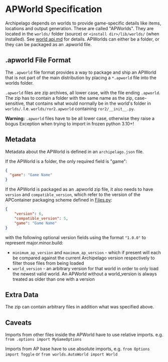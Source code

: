 # APWorld Specification

Archipelago depends on worlds to provide game-specific details like items, locations and output generation.
These are called "APWorlds".
They are located in the `worlds/` folder (source) or `<install dir>/lib/worlds/` (when installed).
See [world api.md](world%20api.md) for details.
APWorlds can either be a folder, or they can be packaged as an .apworld file.

## .apworld File Format

The `.apworld` file format provides a way to package and ship an APWorld that is not part of the main distribution
by placing a `*.apworld` file into the worlds folder.

`.apworld` files are zip archives, all lower case, with the file ending `.apworld`.
The zip has to contain a folder with the same name as the zip, case-sensitive, that contains what would normally be in
the world's folder in `worlds/`. I.e. `worlds/ror2.apworld` containing `ror2/__init__.py`.

**Warning:** `.apworld` files have to be all lower case,
otherwise they raise a bogus Exception when trying to import in frozen python 3.10+!

## Metadata

Metadata about the APWorld is defined in an `archipelago.json` file.

If the APWorld is a folder, the only required field is "game":
```json
{
  "game": "Game Name"
}
```

If the APWorld is packaged as an .apworld zip file, it also needs to have `version` and `compatible_version`,
which refer to the version of the APContainer packaging scheme defined in [Files.py](../worlds/Files.py):
```json
{
    "version": 6,
    "compatible_version": 5,
    "game": "Game Name"
}
```

with the following optional version fields using the format `"1.0.0"` to represent major.minor.build:
* `minimum_ap_version` and `maximum_ap_version` - which if present will each be compared against the current
  Archipelago version respectively to filter those files from being loaded
* `world_version` - an arbitrary version for that world in order to only load the newest valid world.
  An APWorld without a world_version is always treated as older than one with a version


## Extra Data

The zip can contain arbitrary files in addition what was specified above.


## Caveats

Imports from other files inside the APWorld have to use relative imports. e.g. `from .options import MyGameOptions`

Imports from AP base have to use absolute imports, e.g. `from Options import Toggle` or
`from worlds.AutoWorld import World`
